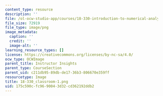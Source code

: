 ```yaml
---
content_type: resource
description: ''
file: /ol-ocw-studio-app/courses/18-330-introduction-to-numerical-analysis-spring-2012/175c590cfc9690043d32cd362192ddb2_18-330_classroom-1.png
file_size: 72919
file_type: image/png
image_metadata:
  caption: ''
  credit: ''
  image-alt: ''
learning_resource_types: []
license: https://creativecommons.org/licenses/by-nc-sa/4.0/
ocw_type: OCWImage
parent_title: Instructor Insights
parent_type: CourseSection
parent_uid: c211db95-89db-de17-36b3-806670e359ff
resourcetype: Image
title: 18-330_classroom-1.png
uid: 175c590c-fc96-9004-3d32-cd362192ddb2
---
```

